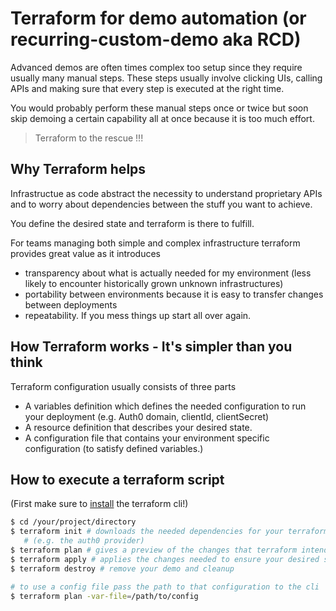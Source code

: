 # Terraform for demo automation (or recurring-custom-demo aka RCD)

Advanced demos are often times complex too setup since they require usually many manual steps. These steps usually involve clicking UIs, calling APIs and making sure that every step is executed at the right time.

You would probably perform these manual steps once or twice but soon skip demoing a certain capability all at once because it is too much effort.

> Terraform to the rescue !!!

## Why Terraform helps

Infrastructue as code abstract the necessity to understand proprietary APIs and to worry about dependencies between the stuff you want to achieve.

You define the desired state and terraform is there to fulfill.

For teams managing both simple and complex infrastructure terraform provides great value as it introduces

- transparency about what is actually needed for my environment (less likely to encounter historically grown unknown infrastructures)
- portability between environments because it is easy to transfer changes between deployments
- repeatability. If you mess things up start all over again.

## How Terraform works - It's simpler than you think

Terraform configuration usually consists of three parts

- A variables definition which defines the needed configuration to run your deployment (e.g. Auth0 domain, clientId, clientSecret)
- A resource definition that describes your desired state.
- A configuration file that contains your environment specific configuration (to satisfy defined variables.)

## How to execute a terraform script

(First make sure to [install](https://developer.hashicorp.com/terraform/tutorials/aws-get-started/install-cli) the terraform cli!)

```sh
$ cd /your/project/directory
$ terraform init # downloads the needed dependencies for your terraform script \
   # (e.g. the auth0 provider)
$ terraform plan # gives a preview of the changes that terraform intends to make
$ terraform apply # applies the changes needed to ensure your desired state
$ terraform destroy # remove your demo and cleanup

# to use a config file pass the path to that configuration to the cli
$ terraform plan -var-file=/path/to/config
```
